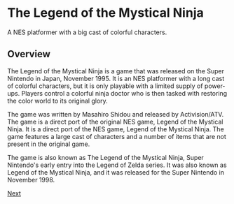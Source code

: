 # The Legend of the Mystical Ninja

A NES platformer with a big cast of colorful characters.

## Overview

The Legend of the Mystical Ninja is a game that was released on the Super Nintendo in Japan, November 1995. It is an NES platformer with a long cast of colorful characters, but it is only playable with a limited supply of power-ups. Players control a colorful ninja doctor who is then tasked with restoring the color world to its original glory.

The game was written by Masahiro Shidou and released by Activision/ATV. The game is a direct port of the original NES game, Legend of the Mystical Ninja. It is a direct port of the NES game, Legend of the Mystical Ninja. The game features a large cast of characters and a number of items that are not present in the original game.

The game is also known as The Legend of the Mystical Ninja, Super Nintendo's early entry into the Legend of Zelda series. It was also known as Legend of the Mystical Ninja, and it was released for the Super Nintendo in November 1998.

[Next](042.md)